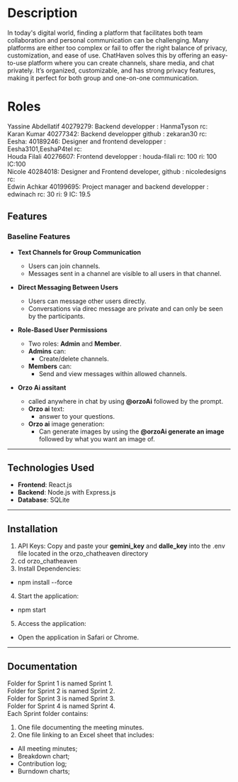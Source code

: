 # Description

In today's digital world, finding a platform that facilitates both team collaboration and personal communication can be challenging. Many platforms are either too complex or fail to offer the right balance of privacy, customization, and ease of use. ChatHaven solves this by offering an easy-to-use platform where you can create channels, share media, and chat privately. It’s organized, customizable, and has strong privacy features, making it perfect for both group and one-on-one communication.

# Roles

Yassine Abdellatif 40279279: Backend developper : HanmaTyson rc:
<br/>
Karan Kumar 40277342: Backend developper github : zekaran30 rc:
<br/>
Eesha: 40189246: Designer and frontend developper : Eesha3101,EeshaP4tel rc:
<br/>
Houda Filali 40276607: Frontend developper : houda-filali rc: 100 ri: 100 IC:100
<br/>
Nicole 40284018: Designer and Frontend developer, github : nicoledesigns rc:
<br/>
Edwin Achkar 40199695: Project manager and backend developper : edwinach rc: 30 ri: 9 IC: 19.5
<br/>

## Features

### Baseline Features

-   **Text Channels for Group Communication**

    -   Users can join channels.
    -   Messages sent in a channel are visible to all users in that channel.

-   **Direct Messaging Between Users**

    -   Users can message other users directly.
    -   Conversations via direc message are private and can only be seen by the participants.

-   **Role-Based User Permissions**

    -   Two roles: **Admin** and **Member**.
    -   **Admins** can:
        -   Create/delete channels.
    -   **Members** can:
        -   Send and view messages within allowed channels.

-   **Orzo Ai assitant**
    -   called anywhere in chat by using **@orzoAi** followed by the prompt.
    -   **Orzo ai** text:
        -   answer to your questions.
    -   **Orzo ai** image generation:
        -   Can generate images by using the **@orzoAi generate an image** followed by what you want an image of.

---

## Technologies Used

-   **Frontend**: React.js
-   **Backend**: Node.js with Express.js
-   **Database**: SQLite

---

## Installation
1. API Keys: Copy and paste your **gemini_key** and **dalle_key** into the .env file located in the orzo_chatheaven directory
2. cd orzo_chatheaven
3. Install Dependencies:
- npm install --force
4. Start the application:
- npm start
5. Access the application:
- Open the application in Safari or Chrome.

---

## Documentation
Folder for Sprint 1 is named Sprint 1.<br/>
Folder for Sprint 2 is named Sprint 2.<br/>
Folder for Sprint 3 is named Sprint 3.<br/>
Folder for Sprint 4 is named Sprint 4.<br/>
Each Sprint folder contains:
1. One file documenting the meeting minutes.
2. One file linking to an Excel sheet that includes:<br/>
- All meeting minutes;<br/>
- Breakdown chart;<br/>
- Contribution log;<br/>
- Burndown charts;<br/>

